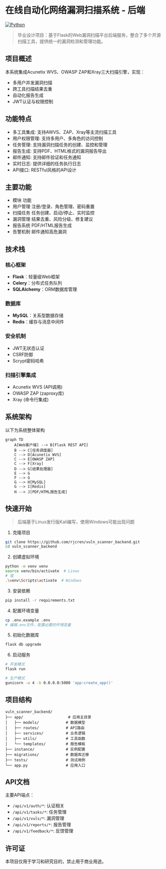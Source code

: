 # 在线自动化网络漏洞扫描系统 - 后端

[![Python](https://img.shields.io/badge/Python-3.12+-blue.svg)](https://www.python.org/)

> 毕业设计项目：基于Flask的Web漏洞扫描平台后端服务，整合了多个开源扫描工具，提供统一的漏洞检测和管理功能。

## 项目概述

本系统集成Acunetix WVS、OWASP ZAP和Xray三大扫描引擎，实现：
- 多用户并发漏洞扫描
- 跨工具扫描结果去重
- 自动化报告生成
- JWT认证与权限控制

## 功能特点

- 多工具集成: 支持AWVS、ZAP、Xray等主流扫描工具
- 用户权限管理: 支持多用户、多角色的访问控制
- 任务管理: 支持漏洞扫描任务的创建、监控和管理
- 报告生成: 支持PDF、HTML格式的漏洞报告导出
- 邮件通知: 支持邮件验证和任务通知
- 实时日志: 提供详细的任务执行日志
- API接口: RESTful风格的API设计
  

## 主要功能
- 模块	    功能
- 用户管理	  注册/登录、角色管理、密码重置
- 扫描任务	  任务创建、启动/停止、实时监控
- 漏洞管理	  结果去重、风险分级、修复建议
- 报告系统	  PDF/HTML报告生成
- 告警机制	  邮件通知高危漏洞

## 技术栈

### 核心框架
- **Flask**：轻量级Web框架
- **Celery**：分布式任务队列
- **SQLAlchemy**：ORM数据库管理

### 数据库
- **MySQL**：关系型数据存储
- **Redis**：缓存与消息中间件

### 安全机制
- JWT无状态认证
- CSRF防御
- Scrypt密码哈希

### 扫描引擎集成
- Acunetix WVS (API调用)
- OWASP ZAP (zaproxy库)
- Xray (命令行集成)

## 系统架构

以下为系统整体架构
```mermaid
graph TD
    A[Web客户端] --> B[Flask REST API]
    B --> C[任务调度器]
    C --> D[Acunetix WVS]
    C --> E[OWASP ZAP]
    C --> F[Xray]
    D --> G[结果处理器]
    E --> G
    F --> G
    G --> H[MySQL]
    G --> I[Redis]
    H --> J[PDF/HTML报告生成]
```

## 快速开始

> 后端基于Linux发行版Kali编写，使用Windows可能出现问题

1. 克隆项目
```bash
git clone https://github.com/rjcren/vuln_scanner_backend.git
cd vuln_scanner_backend
```

2. 创建虚拟环境
```bash
python -m venv venv
source venv/bin/activate  # Linux
# 或
.\venv\Scripts\activate  # Windows
```

3. 安装依赖
```bash
pip install -r requirements.txt
```

4. 配置环境变量
```bash
cp .env.example .env
# 编辑.env文件，配置必要的环境变量
```

5. 初始化数据库
```bash
flask db upgrade
```

6. 启动服务
```bash
# 开发模式
flask run

# 生产模式
gunicorn -w 4 -b 0.0.0.0:5000 'app:create_app()'
```

## 项目结构

```
vuln_scanner_backend/
├── app/                    # 应用主目录
│   ├── models/            # 数据模型
│   ├── routes/            # API路由
│   ├── services/          # 业务逻辑
│   ├── utils/             # 工具函数
│   └── templates/         # 报告模板
├── instance/              # 实例配置
├── migrations/            # 数据库迁移
├── tests/                 # 测试用例
└── app.py                 # 应用入口
```

## API文档

主要API端点：

- `/api/v1/auth/*`: 认证相关
- `/api/v1/tasks/*`: 任务管理
- `/api/v1/vuls/*`: 漏洞管理
- `/api/v1/reports/*`: 报告管理
- `/api/v1/feedback/*`: 反馈管理

## 许可证

本项目仅用于学习和研究目的，禁止用于商业用途。
